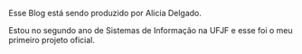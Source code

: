 Esse Blog está sendo produzido por Alicia Delgado.

Estou no segundo ano de Sistemas de Informação na UFJF e esse foi o meu primeiro projeto oficial.